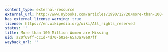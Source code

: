 ```yaml
---
content_type: external-resource
external_url: http://www.nybooks.com/articles/1990/12/20/more-than-100-million-women-are-missing/
has_external_license_warning: true
license: https://en.wikipedia.org/wiki/All_rights_reserved
status: ''
title: More than 100 Million Women are Missing
uid: a20f69ff-cc1d-4d70-b02e-65a3a78e07ff
wayback_url: ''
---
```

